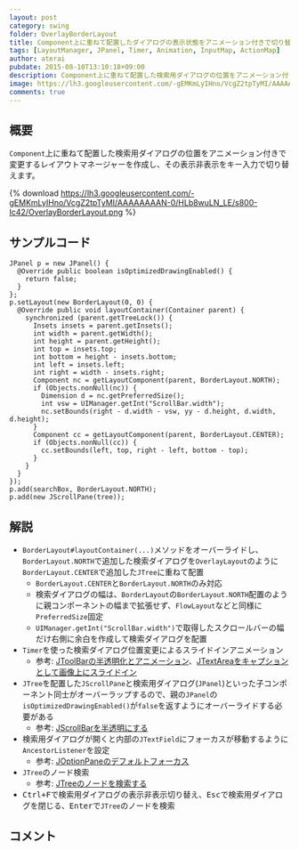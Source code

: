 ```yaml
---
layout: post
category: swing
folder: OverlayBorderLayout
title: Component上に重ねて配置したダイアログの表示状態をアニメーション付きで切り替える
tags: [LayoutManager, JPanel, Timer, Animation, InputMap, ActionMap]
author: aterai
pubdate: 2015-08-10T13:10:18+09:00
description: Component上に重ねて配置した検索用ダイアログの位置をアニメーション付きで変更するレイアウトマネージャーを作成し、その表示非表示をキー入力で切り替えます。
image: https://lh3.googleusercontent.com/-gEMKmLyIHno/VcgZ2tpTyMI/AAAAAAAAN-0/HLb8wuLN_LE/s800-Ic42/OverlayBorderLayout.png
comments: true
---
```

## 概要
`Component`上に重ねて配置した検索用ダイアログの位置をアニメーション付きで変更するレイアウトマネージャーを作成し、その表示非表示をキー入力で切り替えます。

{% download https://lh3.googleusercontent.com/-gEMKmLyIHno/VcgZ2tpTyMI/AAAAAAAAN-0/HLb8wuLN_LE/s800-Ic42/OverlayBorderLayout.png %}

## サンプルコード
<pre class="prettyprint"><code>JPanel p = new JPanel() {
  @Override public boolean isOptimizedDrawingEnabled() {
    return false;
  }
};
p.setLayout(new BorderLayout(0, 0) {
  @Override public void layoutContainer(Container parent) {
    synchronized (parent.getTreeLock()) {
      Insets insets = parent.getInsets();
      int width = parent.getWidth();
      int height = parent.getHeight();
      int top = insets.top;
      int bottom = height - insets.bottom;
      int left = insets.left;
      int right = width - insets.right;
      Component nc = getLayoutComponent(parent, BorderLayout.NORTH);
      if (Objects.nonNull(nc)) {
        Dimension d = nc.getPreferredSize();
        int vsw = UIManager.getInt("ScrollBar.width");
        nc.setBounds(right - d.width - vsw, yy - d.height, d.width, d.height);
      }
      Component cc = getLayoutComponent(parent, BorderLayout.CENTER);
      if (Objects.nonNull(cc)) {
        cc.setBounds(left, top, right - left, bottom - top);
      }
    }
  }
});
p.add(searchBox, BorderLayout.NORTH);
p.add(new JScrollPane(tree));
</code></pre>

## 解説
- `BorderLayout#layoutContainer(...)`メソッドをオーバーライドし、`BorderLayout.NORTH`で追加した検索ダイアログを`OverlayLayout`のように`BorderLayout.CENTER`で追加した`JTree`に重ねて配置
    - `BorderLayout.CENTER`と`BorderLayout.NORTH`のみ対応
    - 検索ダイアログの幅は、`BorderLayout`の`BorderLayout.NORTH`配置のように親コンポーネントの幅まで拡張せず、`FlowLayout`などと同様に`PreferredSize`固定
    - `UIManager.getInt("ScrollBar.width")`で取得したスクロールバーの幅だけ右側に余白を作成して検索ダイアログを配置
- `Timer`を使った検索ダイアログ位置変更によるスライドインアニメーション
    - 参考: [JToolBarの半透明化とアニメーション](http://ateraimemo.com/Swing/TranslucentToolBar.html)、[JTextAreaをキャプションとして画像上にスライドイン](http://ateraimemo.com/Swing/EaseInOut.html)
- `JTree`を配置した`JScrollPane`と検索用ダイアログ(`JPanel`)といった子コンポーネント同士がオーバーラップするので、親の`JPanel`の`isOptimizedDrawingEnabled()`が`false`を返すようにオーバーライドする必要がある
    - 参考: [JScrollBarを半透明にする](http://ateraimemo.com/Swing/TranslucentScrollBar.html)
- 検索用ダイアログが開くと内部の`JTextField`にフォーカスが移動するように`AncestorListener`を設定
    - 参考: [JOptionPaneのデフォルトフォーカス](http://ateraimemo.com/Swing/OptionPaneDefaultFocus.html)
- `JTree`のノード検索
    - 参考: [JTreeのノードを検索する](http://ateraimemo.com/Swing/SearchBox.html)
- <kbd>Ctrl+F</kbd>で検索用ダイアログの表示非表示切り替え、<kbd>Esc</kbd>で検索用ダイアログを閉じる、<kbd>Enter</kbd>で`JTree`のノードを検索

<!-- dummy comment line for breaking list -->

## コメント
